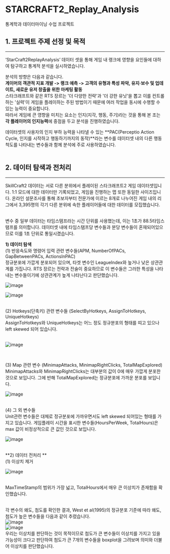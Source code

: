 # STARCRAFT2_Replay_Analysis
통계학과 데이터마이닝 수업 프로젝트

## 1. 프로젝트 주제 선정 및 목적
---
‘StarCraft2ReplayAnalysis’ 데이터 셋을 통해 게임 내 랭크에 영향을 요인들에 대하여 탐구하고 통계적 분석을 실시하였습니다.

분석의 방향은 다음과 같습니다.<br>
**게이머의 객관적 지표 개발 -> 랭크 예측 -> 고객의 유형과 특성 파악, 유지·보수 및 업데이트, 새로운 유저 창출을 위한 마케팅 활동**<br>
스타크래프트와 같은 RTS 장르는 '더 다양한 전략'과 '더 강한 유닛'을 뽑고 이를 컨트롤하는 '실력'이 게임을 플레이하는 주된 방법이기 때문에 여러 작업을 동시에 수행할 수 있는 능력이 중요합니다. <br>
따라서 게임에 큰 영향을 미치는 요소는 인지(지각, 행동, 주기)라는 것을 통해 본 조는 **각 플레이어의 인지능력**에 중점을 두고 분석을 진행하였습니다.<br>

데이터셋의 사용자의 인지 부하 능력을 나타낼 수 있는 **PAC(Perceptio Action Cycle, 인지를 시작하고 행동하기까지의 동작)**라는 변수를 데이터셋 내의 다른 행동 척도를 나타내는 변수들과 함께 분석에 주로 사용하였습니다. <br><br>

## 2. 데이터 탐색과 전처리
---
SkillCraft2 데이터는 서로 다른 분위에서 플레이된 스타크래프트2 게임 데이터셋입니다.
1:1 모드에 대한 데이터만 기록되었고, 게임을 진행하는 맵 또한 동일한 사이즈입니다.
온라인 설문조사를 통해 초보자부터 전문가에 이르는 8개로 나누어진 게임 내의 리그에서 3,395명의 각기 다른 분위에 속한 플레이어들에 대한 데이터를 모집했습니다.<br><br>

변수 중 일부 데이터는 타임스탬프라는 시간 단위를 사용했는데, 이는 1초가 88.5타임스탬프를 의미합니다. 데이터셋 내에 타임스탬프당 변수들과 분당 변수들이 혼재되어있으므로 이를 1초 단위로 통일시켰습니다. <br>

**1) 데이터 탐색** 
<br>
(1) 반응속도와 명령어 입력 관련 변수들(APM, NumberOfPACs, GapBetweenPACs,       ActionsInPAC)<br>
정규분포에 가깝게 분포되어 있으며, 타겟 변수인 LeagueIndex와 높거나 낮은 상관관계를 가집니다. RTS 장르는 전략과 전술이 중요하므로 이 변수들은 그러한 특성을 나타내는 변수들이기에 상관관계가 높게 나타난다고 판단했습니다.  <br>

![image](https://github.com/eunjiiiiii/STARCRAFT2_Replay_Analysis/assets/47842737/047e48bd-822a-46ff-86f8-de6e3dd707b9)


 
![image](https://github.com/eunjiiiiii/STARCRAFT2_Replay_Analysis/assets/47842737/037bd532-53b6-4914-b5c6-785b3fed7b61)

<br>
(2) Hotkeys(단축키) 관련 변수들 (SelectByHotkeys, AssignToHotkeys, UniqueHotkeys)<br>
AssignToHotkeys와 UniqueHotkeys는 어느 정도 정규분포의 형태를 띠고 있으나 left skewed 되어 있습니다. <br> <br>

![image](https://github.com/eunjiiiiii/STARCRAFT2_Replay_Analysis/assets/47842737/a997ebbc-0c09-4ec8-aa23-fda2e6cc681c)

 <br>

(3) Map 관련 변수 (MinimapAttacks, MinimapRightClicks, TotalMapExplored)<br>
MinimapAttacks와 MinimapRightClicks는 대부분의 값이 0에 매우 가깝게 분포한 것으로 보입니다. 그에 반해 TotalMapExplored는 정규분포에 가까운 분포를 보입니다.
<br> 

![image](https://github.com/eunjiiiiii/STARCRAFT2_Replay_Analysis/assets/47842737/a2c2e198-ae43-434b-b472-d9ba39f7e044)


<br>
(4) 그 외 변수들<br>
Unit관련 변수들은 대체로 정규분포에 가까우면서도 left skewed 되어있는 형태를 가지고 있습니다. 게임플레이 시간을 표시한 변수들(HoursPerWeek, TotalHours)은 max 값이 비정상적으로 큰 값인 것으로 보입니다. <br> 

![image](https://github.com/eunjiiiiii/STARCRAFT2_Replay_Analysis/assets/47842737/c0fb0484-2cc6-455b-b72c-e61bb7ff2572)


<br>
**2) 데이터 전처리 **
 <br>
(1) 이상치 제거

![image](https://github.com/eunjiiiiii/STARCRAFT2_Replay_Analysis/assets/47842737/2faac914-4153-4371-8127-1078bb6e5aae) 

<br>
MaxTimeStamp의 범위가 가장 넓고, TotalHours에서 매우 큰 이상치가 존재함을 확인했습니다. <br>  <br>

각 변수의 왜도, 첨도를 확인한 결과, West et al(1995)의 정규분포 기준에 따라 왜도, 첨도가 높은 변수들을 다음과 같이 추렸습니다. <br>
![image](https://github.com/eunjiiiiii/STARCRAFT2_Replay_Analysis/assets/47842737/9024f182-b63a-4e6c-9ff0-10fc15934fb6)
 <br>
![image](https://github.com/eunjiiiiii/STARCRAFT2_Replay_Analysis/assets/47842737/3ac564a4-4830-49c7-ad32-6f76cb357049)
 <br>
우리는 이상치를 판단하는 것이 목적이므로 첨도가 큰 변수들이 이상치를 가지고 있을 가능성이 크다고 판단하여 첨도가 큰 7개의 변수들을 boxplot을 그려보며 의미와 더불어 이상치를 판단했습니다. 

